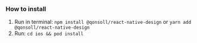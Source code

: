 ### How to install

1. Run in terminal:
`npm install @qonsoll/react-native-design`
or
`yarn add @qonsoll/react-native-design`
2. Run: `cd ios && pod install`